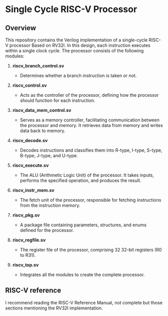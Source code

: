 # Single Cycle RISC-V Processor

## Overview
This repository contains the Verilog implementation of a single-cycle RISC-V processor Based on RV32I. In this design, each instruction executes within a single clock cycle. The processor consists of the following modules:

1. **riscv_branch_control.sv**
   - Determines whether a branch instruction is taken or not.

2. **riscv_control.sv**
   - Acts as the controller of the processor, defining how the processor should function for each instruction.

3. **riscv_data_mem_control.sv**
   - Serves as a memory controller, facilitating communication between the processor and memory. It retrieves data from memory and writes data back to memory.

4. **riscv_decode.sv**
   - Decodes instructions and classifies them into R-type, I-type, S-type, B-type, J-type, and U-type.

5. **riscv_execute.sv**
   - The ALU (Arithmetic Logic Unit) of the processor. It takes inputs, performs the specified operation, and produces the result.

6. **riscv_instr_mem.sv**
   - The fetch unit of the processor, responsible for fetching instructions from the instruction memory.

7. **riscv_pkg.sv**
   - A package file containing parameters, structures, and enums defined for the processor.

8. **riscv_regfile.sv**
   - The register file of the processor, comprising 32 32-bit registers (R0 to R31).

9. **riscv_top.sv**
   - Integrates all the modules to create the complete processor.
  

## RISC-V reference
I recommend reading the RISC-V Reference Manual, not complete but those sections mentioning the RV32I implementation.


